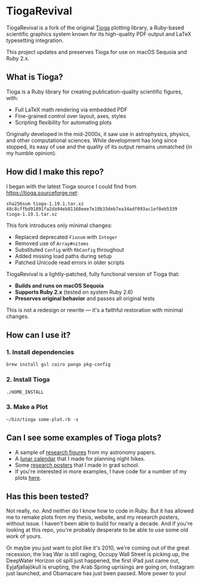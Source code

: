 # TiogaRevival

TiogaRevival is a fork of the original [Tioga](https://tioga.sourceforge.net) plotting library, a Ruby-based scientific graphics system known for its high-quality PDF output and LaTeX typesetting integration.

This project updates and preserves Tioga for use on macOS Sequoia and Ruby 2.x.


## What is Tioga?

Tioga is a Ruby library for creating publication-quality scientific figures, with:
* Full LaTeX math rendering via embedded PDF
* Fine-grained control over layout, axes, styles
* Scripting flexibility for automating plots

Originally developed in the mid-2000s, it saw use in astrophysics, physics, and other computational sciences.
While development has long since stopped, its easy of use and the quality of its output remains unmatched (in my humble opinion).


## How did I make this repo?

I began with the latest Tioga source I could find from https://tioga.sourceforge.net:

```
sha256sum tioga-1.19.1.tar.xz
48c8cffbd91891fa2da94eb81168eee7e10b33deb7ea34adf093ac1ef8eb5339  tioga-1.19.1.tar.xz
```

This fork introduces only minimal changes:
* Replaced deprecated `Fixnum` with `Integer`
* Removed use of `Array#nitems`
* Substituted `Config` with `RbConfig` throughout
* Added missing load paths during setup
* Patched Unicode read errors in older scripts


TiogaRevival is a lightly-patched, fully functional version of Tioga that:
* **Builds and runs on macOS Sequoia**
* **Supports Ruby 2.x** (tested on system Ruby 2.6)
* **Preserves original behavior** and passes all original tests

This is not a redesign or rewrite — it's a faithful restoration with minimal changes.


## How can I use it?
### 1. Install dependencies
```
brew install gsl cairo pango pkg-config
```

### 2. Install Tioga
```
./HOME_INSTALL
```

### 3. Make a Plot
```
~/bin/tioga some-plot.rb -s
```


## Can I see some examples of Tioga plots?

* A sample of [research figures](https://mikemccourt.com/figure-gallery/) from my astronomy papers.
* A [lunar calendar](https://github.com/mkmcc/moon-poster) that I made for planning night hikes.
* Some [research posters](https://github.com/mkmcc/Posters) that I made in grad school.
* If you're interested in more examples, I have code for a number of my plots [here](https://github.com/mkmcc/TiogaPlots).


## Has this been tested?

Not really, no.  And neither do I know how to code in Ruby.
But it has allowed me to remake plots from my thesis, website, and my research posters, without issue.
I haven't been able to build for nearly a decade.
And if you're looking at this repo, you're probably desperate to be able to use some old work of yours.

Or maybe you just want to plot like it's 2010, we're coming out of the great recession, the Iraq War is still raging, Occupy Wall Street is picking up, the DeepWater Horizon oil spill just happened, the first iPad just came out, Eyjafjallajökull is erupting, the Arab Spring uprisings are going on, Instagram just launched, and Obamacare has just been passed.
More power to you!
